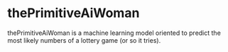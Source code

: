 # thePrimitiveAiWoman
thePrimitiveAiWoman is a machine learning model oriented to predict the most likely numbers of a lottery game (or so it tries).
